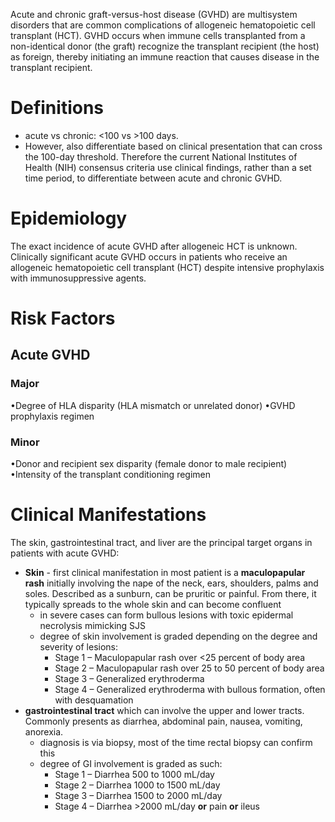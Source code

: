 Acute and chronic graft-versus-host disease (GVHD) are multisystem disorders that are common complications of allogeneic hematopoietic cell transplant (HCT). GVHD occurs when immune cells transplanted from a non-identical donor (the graft) recognize the transplant recipient (the host) as foreign, thereby initiating an immune reaction that causes disease in the transplant recipient.

# Definitions
- acute vs chronic: <100 vs >100 days.
- However, also differentiate based on clinical presentation that can cross the 100-day threshold. Therefore the current National Institutes of Health (NIH) consensus criteria use clinical findings, rather than a set time period, to differentiate between acute and chronic GVHD.

# Epidemiology
The exact incidence of acute GVHD after allogeneic HCT is unknown.
Clinically significant acute GVHD occurs in patients who receive an allogeneic hematopoietic cell transplant (HCT) despite intensive prophylaxis with immunosuppressive agents.

# Risk Factors
## Acute GVHD
### Major
•Degree of HLA disparity (HLA mismatch or unrelated donor)
•GVHD prophylaxis regimen

### Minor
•Donor and recipient sex disparity (female donor to male recipient)
•Intensity of the transplant conditioning regimen

# Clinical Manifestations
The skin, gastrointestinal tract, and liver are the principal target organs in patients with acute GVHD:

- **Skin** - first clinical manifestation in most patient is a **maculopapular rash** initially involving the nape of the neck, ears, shoulders, palms and soles. Described as a sunburn, can be pruritic or painful. From there, it typically spreads to the whole skin and can become confluent
	- in severe cases can form bullous lesions with toxic epidermal necrolysis mimicking SJS
	- degree of skin involvement is graded depending on the degree and severity of lesions:
		- Stage 1 – Maculopapular rash over <25 percent of body area
		- Stage 2 – Maculopapular rash over 25 to 50 percent of body area
		- Stage 3 – Generalized erythroderma
		- Stage 4 – Generalized erythroderma with bullous formation, often with desquamation
- **gastrointestinal tract** which can involve the upper and lower tracts. Commonly presents as diarrhea, abdominal pain, nausea, vomiting, anorexia.
	- diagnosis is via biopsy, most of the time rectal biopsy can confirm this
	- degree of GI involvement is graded as such:
		- Stage 1 – Diarrhea 500 to 1000 mL/day
		- Stage 2 – Diarrhea 1000 to 1500 mL/day
		- Stage 3 – Diarrhea 1500 to 2000 mL/day
		- Stage 4 – Diarrhea >2000 mL/day **or** pain **or** ileus
